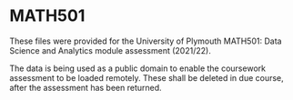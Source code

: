 # MATH501

These files were provided for the University of Plymouth MATH501: Data Science and Analytics module assessment (2021/22). 

The data is being used as a public domain to enable the coursework assessment to be loaded remotely. These shall be deleted in due course, after the assessment has been returned. 

